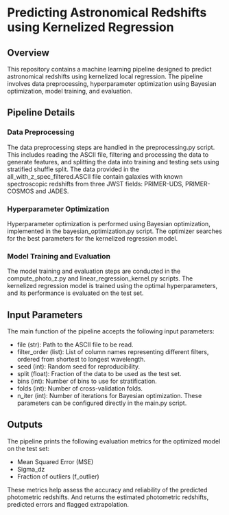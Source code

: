 # Predicting Astronomical Redshifts using Kernelized Regression
## Overview
This repository contains a machine learning pipeline designed to predict astronomical redshifts using kernelized local regression. The pipeline involves data preprocessing, hyperparameter optimization using Bayesian optimization, model training, and evaluation.
## Pipeline Details
### Data Preprocessing
The data preprocessing steps are handled in the preprocessing.py script. This includes reading the ASCII file, filtering and processing the data to generate features, and splitting the data into training and testing sets using stratified shuffle split.
The data provided in the all_with_z_spec_filtered.ASCII file contain galaxies with known spectroscopic redshifts from three JWST fields: PRIMER-UDS, PRIMER-COSMOS and JADES.
### Hyperparameter Optimization
Hyperparameter optimization is performed using Bayesian optimization, implemented in the bayesian_optimization.py script. The optimizer searches for the best parameters for the kernelized regression model.
### Model Training and Evaluation
The model training and evaluation steps are conducted in the compute_photo_z.py and linear_regression_kernel.py scripts. The kernelized regression model is trained using the optimal hyperparameters, and its performance is evaluated on the test set.
## Input Parameters
The main function of the pipeline accepts the following input parameters:
- file (str): Path to the ASCII file to be read.
- filter_order (list): List of column names representing different filters, ordered from shortest to longest wavelength.
- seed (int): Random seed for reproducibility.
- split (float): Fraction of the data to be used as the test set.
- bins (int): Number of bins to use for stratification.
- folds (int): Number of cross-validation folds.
- n_iter (int): Number of iterations for Bayesian optimization.
These parameters can be configured directly in the main.py script.
## Outputs
The pipeline prints the following evaluation metrics for the optimized model on the test set:
- Mean Squared Error (MSE)
- Sigma_dz
- Fraction of outliers (f_outlier)
  
These metrics help assess the accuracy and reliability of the predicted photometric redshifts.
And returns the estimated photometric redshifts, predicted errors and flagged extrapolation.

